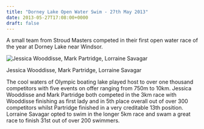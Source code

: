 ```yaml
---
title: "Dorney Lake Open Water Swim - 27th May 2013"
date: 2013-05-27T17:08:00+0000
draft: false
---
```

A small team from Stroud Masters competed in their first open water race of the year at Dorney Lake near Windsor.



![Jessica Wooddisse, Mark Partridge, Lorraine Savagar](/images/2015/01/img_1693.jpg)

 Jessica Wooddisse, Mark Partridge, Lorraine Savagar

The cool waters of Olympic boating lake played host to over one thousand competitors with five events on offer ranging from 750m to 10km. Jessica Wooddisse and Mark Partridge both competed in the 3km race with Wooddisse finishing as first lady and in 5th place overall out of over 300 competitors whilst Partridge finished in a very creditable 13th position. Lorraine Savagar opted to swim in the longer 5km race and swam a great race to finish 31st out of over 200 swimmers.

